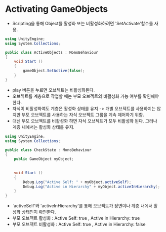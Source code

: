 Activating GameObjects
======================
- Scripting을 통해 Object를 활성화 또는 비활성화하려면 'SetActivate'함수를 사용.

```c#
using UnityEngine;
using System.Collections;

public class ActiveObjects : MonoBehaviour
{
    void Start ()
    {
        gameObject.SetActive(false);
    }
}
```
- play 버튼을 누르면 오브젝트는 비활성화된다.
- 오브젝트를 계층으로 작업할 때는 부모 오브젝트의 비활성화 가능 여부를 확인해야 한다.
- 자식이 비활성화여도 계층은 활성화 상태를 유지 -> 개별 오브젝트를 사용하지는 않지만 부모 오브젝트를 사용하는 자식 오브젝트 그룹을 계속 제어하기 위함.
- 대신 부모 오브젝트를 비활성화 하면 자식 오브젝트가 모두 비활성화 된다. 그러나 계층 내에서는 활성화 상태를 유지.

```c#
using UnityEngine;
using System.Collections;

public class CheckState : MonoBehaviour
{
    public GameObject myObject;
    
    
    void Start ()
    {
        Debug.Log("Active Self: " + myObject.activeSelf);
        Debug.Log("Active in Hierarchy" + myObject.activeInHierarchy);
    }
}
```
- 'activeSelf'와 'activeInHierarchy'를 통해 오브젝트가 장면이나 계층 내에서 활성화 상태인지 확인한다.
- 부모 오브젝트 활성화 : Active Self: true , Active in Hierarchy: true
- 부모 오브젝트 비활성화 : Active Self: true , Active in Hierarchy: false
